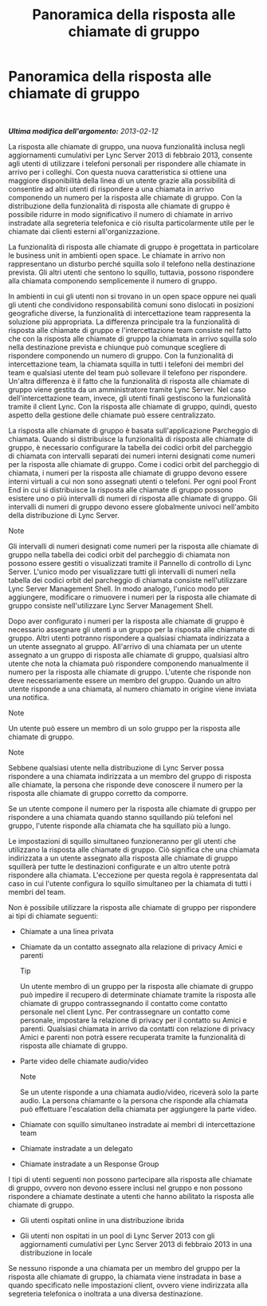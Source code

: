 ﻿---
title: Panoramica della risposta alle chiamate di gruppo
TOCTitle: Panoramica della risposta alle chiamate di gruppo
ms:assetid: 3dc0eca8-c773-463c-96bb-9cd6afa2a840
ms:mtpsurl: https://technet.microsoft.com/it-it/library/JJ945623(v=OCS.15)
ms:contentKeyID: 52062134
ms.date: 08/24/2015
mtps_version: v=OCS.15
ms.translationtype: HT
---

# Panoramica della risposta alle chiamate di gruppo

 

_**Ultima modifica dell'argomento:** 2013-02-12_

La risposta alle chiamate di gruppo, una nuova funzionalità inclusa negli aggiornamenti cumulativi per Lync Server 2013 di febbraio 2013, consente agli utenti di utilizzare i telefoni personali per rispondere alle chiamate in arrivo per i colleghi. Con questa nuova caratteristica si ottiene una maggiore disponibilità della linea di un utente grazie alla possibilità di consentire ad altri utenti di rispondere a una chiamata in arrivo componendo un numero per la risposta alle chiamate di gruppo. Con la distribuzione della funzionalità di risposta alle chiamate di gruppo è possibile ridurre in modo significativo il numero di chiamate in arrivo instradate alla segreteria telefonica e ciò risulta particolarmente utile per le chiamate dai clienti esterni all'organizzazione.

La funzionalità di risposta alle chiamate di gruppo è progettata in particolare le business unit in ambienti open space. Le chiamate in arrivo non rappresentano un disturbo perché squilla solo il telefono nella destinazione prevista. Gli altri utenti che sentono lo squillo, tuttavia, possono rispondere alla chiamata componendo semplicemente il numero di gruppo.

In ambienti in cui gli utenti non si trovano in un open space oppure nei quali gli utenti che condividono responsabilità comuni sono dislocati in posizioni geografiche diverse, la funzionalità di intercettazione team rappresenta la soluzione più appropriata. La differenza principale tra la funzionalità di risposta alle chiamate di gruppo e l'intercettazione team consiste nel fatto che con la risposta alle chiamate di gruppo la chiamata in arrivo squilla solo nella destinazione prevista e chiunque può comunque scegliere di rispondere componendo un numero di gruppo. Con la funzionalità di intercettazione team, la chiamata squilla in tutti i telefoni dei membri del team e qualsiasi utente del team può sollevare il telefono per rispondere. Un'altra differenza è il fatto che la funzionalità di risposta alle chiamate di gruppo viene gestita da un amministratore tramite Lync Server. Nel caso dell'intercettazione team, invece, gli utenti finali gestiscono la funzionalità tramite il client Lync. Con la risposta alle chiamate di gruppo, quindi, questo aspetto della gestione delle chiamate può essere centralizzato.

La risposta alle chiamate di gruppo è basata sull'applicazione Parcheggio di chiamata. Quando si distribuisce la funzionalità di risposta alle chiamate di gruppo, è necessario configurare la tabella dei codici orbit del parcheggio di chiamata con intervalli separati dei numeri interni designati come numeri per la risposta alle chiamate di gruppo. Come i codici orbit del parcheggio di chiamata, i numeri per la risposta alle chiamate di gruppo devono essere interni virtuali a cui non sono assegnati utenti o telefoni. Per ogni pool Front End in cui si distribuisce la risposta alle chiamate di gruppo possono esistere uno o più intervalli di numeri di risposta alle chiamate di gruppo. Gli intervalli di numeri di gruppo devono essere globalmente univoci nell'ambito della distribuzione di Lync Server.


> [!NOTE]
> Gli intervalli di numeri designati come numeri per la risposta alle chiamate di gruppo nella tabella dei codici orbit del parcheggio di chiamata non possono essere gestiti o visualizzati tramite il Pannello di controllo di Lync Server. L'unico modo per visualizzare tutti gli intervalli di numeri nella tabella dei codici orbit del parcheggio di chiamata consiste nell'utilizzare Lync Server Management Shell. In modo analogo, l'unico modo per aggiungere, modificare o rimuovere i numeri per la risposta alle chiamate di gruppo consiste nell'utilizzare Lync Server Management Shell.



Dopo aver configurato i numeri per la risposta alle chiamate di gruppo è necessario assegnare gli utenti a un gruppo per la risposta alle chiamate di gruppo. Altri utenti potranno rispondere a qualsiasi chiamata indirizzata a un utente assegnato al gruppo. All'arrivo di una chiamata per un utente assegnato a un gruppo di risposta alle chiamate di gruppo, qualsiasi altro utente che nota la chiamata può rispondere componendo manualmente il numero per la risposta alle chiamate di gruppo. L'utente che risponde non deve necessariamente essere un membro del gruppo. Quando un altro utente risponde a una chiamata, al numero chiamato in origine viene inviata una notifica.


> [!NOTE]
> Un utente può essere un membro di un solo gruppo per la risposta alle chiamate di gruppo.




> [!NOTE]
> Sebbene qualsiasi utente nella distribuzione di Lync Server possa rispondere a una chiamata indirizzata a un membro del gruppo di risposta alle chiamate, la persona che risponde deve conoscere il numero per la risposta alle chiamate di gruppo corretto da comporre.



Se un utente compone il numero per la risposta alle chiamate di gruppo per rispondere a una chiamata quando stanno squillando più telefoni nel gruppo, l'utente risponde alla chiamata che ha squillato più a lungo.

Le impostazioni di squillo simultaneo funzioneranno per gli utenti che utilizzano la risposta alle chiamate di gruppo. Ciò significa che una chiamata indirizzata a un utente assegnato alla risposta alle chiamate di gruppo squillerà per tutte le destinazioni configurate e un altro utente potrà rispondere alla chiamata. L'eccezione per questa regola è rappresentata dal caso in cui l'utente configura lo squillo simultaneo per la chiamata di tutti i membri del team.

Non è possibile utilizzare la risposta alle chiamate di gruppo per rispondere ai tipi di chiamate seguenti:

  - Chiamate a una linea privata

  - Chiamate da un contatto assegnato alla relazione di privacy Amici e parenti
    
    > [!TIP]  
    > Un utente membro di un gruppo per la risposta alle chiamate di gruppo può impedire il recupero di determinate chiamate tramite la risposta alle chiamate di gruppo contrassegnando il contatto come contatto personale nel client Lync. Per contrassegnare un contatto come personale, impostare la relazione di privacy per il contatto su Amici e parenti. Qualsiasi chiamata in arrivo da contatti con relazione di privacy Amici e parenti non potrà essere recuperata tramite la funzionalità di risposta alle chiamate di gruppo.

  - Parte video delle chiamate audio/video
    

    > [!NOTE]
    > Se un utente risponde a una chiamata audio/video, riceverà solo la parte audio. La persona chiamante o la persona che risponde alla chiamata può effettuare l'escalation della chiamata per aggiungere la parte video.



  - Chiamate con squillo simultaneo instradate ai membri di intercettazione team

  - Chiamate instradate a un delegato

  - Chiamate instradate a un Response Group

I tipi di utenti seguenti non possono partecipare alla risposta alle chiamate di gruppo, ovvero non devono essere inclusi nel gruppo e non possono rispondere a chiamate destinate a utenti che hanno abilitato la risposta alle chiamate di gruppo.

  - Gli utenti ospitati online in una distribuzione ibrida

  - Gli utenti non ospitati in un pool di Lync Server 2013 con gli aggiornamenti cumulativi per Lync Server 2013 di febbraio 2013 in una distribuzione in locale

Se nessuno risponde a una chiamata per un membro del gruppo per la risposta alle chiamate di gruppo, la chiamata viene instradata in base a quando specificato nelle impostazioni client, ovvero viene indirizzata alla segreteria telefonica o inoltrata a una diversa destinazione.

